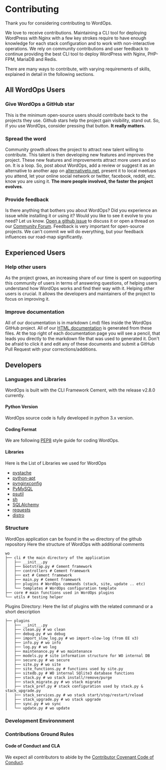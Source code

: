 # Contributing

Thank you for considering contributing to WordOps.

We love to receive contributions. Maintaining a CLI tool for deploying WordPress with Nginx with a few key strokes require to have enough knowledge for each stack configuration and to work with non-interactive operations. We rely on community contributions and user feedback to continue providing the best CLI tool to deploy WordPress with Nginx, PHP-FPM, MariaDB and Redis.

There are many ways to contribute, with varying requirements of skills, explained in detail in the following sections.

## All WordOps Users

### Give WordOps a GitHub star

This is the minimum open-source users should contribute back to the projects they use. Github stars help the project gain visibility, stand out. So, if you use WordOps, consider pressing that button. **It really matters**.

### Spread the word

Community growth allows the project to attract new talent willing to contribute. This talent is then developing new features and improves the project. These new features and improvements attract more users and so on. It is a loop. So, post about WordOps, add a review or suggest it as an alternative to another app on [alternativeto.net](https://alternativeto.net/software/wordops/), present it to local meetups you attend, let your online social network or twitter, facebook, reddit, etc. know you are using it. **The more people involved, the faster the project evolves**.

### Provide feedback

Is there anything that bothers you about WordOps? Did you experience an issue while installing it or using it? Would you like to see it evolve to you need? Let us know. [Open a github issue](https://github.com/WordOps/WordOps/issues) to discuss it or open a thread on our [Community Forum](https://community.wordops.net/). Feedback is very important for open-source projects. We can't commit we will do everything, but your feedback influences our road-map significantly.

## Experienced Users

### Help other users

As the project grows, an increasing share of our time is spent on supporting this community of users in terms of answering questions, of helping users understand how WordOps works and find their way with it. Helping other users is crucial. It allows the developers and maintainers of the project to focus on improving it.

### Improve documentation

All of our documentation is in markdown (.md) files inside the WordOps GitHub project. All of our [HTML documentation](https://docs.wordops.net) is generated from these files. At the top right of each documentation page you will see a pencil, that leads you directly to the markdown file that was used to generated it. Don't be afraid to click it and edit any of these documents and submit a GitHub Pull Request with your corrections/additions.

## Developers

### Languages and Libraries

WordOps is built with the CLI Framework Cement, with the release v2.8.0 currently.

#### Python Version

WordOps source code is fully developed in python 3.x version.

#### Coding Format

We are following [PEP8](https://www.python.org/dev/peps/pep-0008/) style guide for coding WordOps.

#### Libraries

Here is the List of Libraries we used for WordOps

- [pystache](https://pypi.org/project/pystache/)
- [python-apt](http://apt.alioth.debian.org/python-apt-doc/library/index.html)
- [pynginxconfig](https://pypi.org/project/pynginxconfig/)
- [PyMySQL](https://pypi.org/project/PyMySQL/)
- [psutil](https://pypi.org/project/psutil/)
- [sh](https://amoffat.github.io/sh/)
- [SQLAlchemy](http://www.sqlalchemy.org/)
- [requests](https://pypi.org/project/requests/)
- [distro](https://pypi.org/project/distro/)

### Structure

WordOps application can be found in the `wo` directory of the github repository
Here the structure of WordOps with additional comments

```tree
wo
├── cli # the main directory of the application
│   ├── __init__.py
│   ├── bootstrap.py # Cement framework
│   ├── controllers # Cement framework
│   ├── ext # Cement framework
│   ├── main.py # Cement framework
│   ├── plugins # WordOps commands (stack, site, update .. etc)
│   └── templates # WordOps configuration template
├── core # main functions used in WordOps plugins
└── utils # testing helper

```

Plugins Directory:
Here the list of plugins with the related command or a short description

```tree
├── plugins
│   ├── __init__.py
│   ├── clean.py # wo clean
│   ├── debug.py # wo debug
│   ├── import_slow_log.py # wo import-slow-log (from EE v3)
│   ├── info.py # wo info
│   ├── log.py # wo log
│   ├── maintenance.py # wo maintenance
│   ├── models.py # site information structure for WO internal DB
│   ├── secure.py # wo secure
│   ├── site.py # wo site
│   ├── site_functions.py # functions used by site.py
│   ├── sitedb.py # WO internal SQlite3 database functions
│   ├── stack.py # wo stack install/remove/purge
│   ├── stack_migrate.py # wo stack migrate
│   ├── stack_pref.py # stack configuration used by stack.py & stack_upgrade.py
│   ├── stack_services.py # wo stack start/stop/restart/reload
│   ├── stack_upgrade.py # wo stack upgrade
│   ├── sync.py # wo sync
│   └── update.py # wo update
```

### Development Environnment

### Contributions Ground Rules

#### Code of Conduct and CLA

We expect all contributors to abide by the [Contributor Covenant Code of Conduct](/about/code-of-conduct.md).
